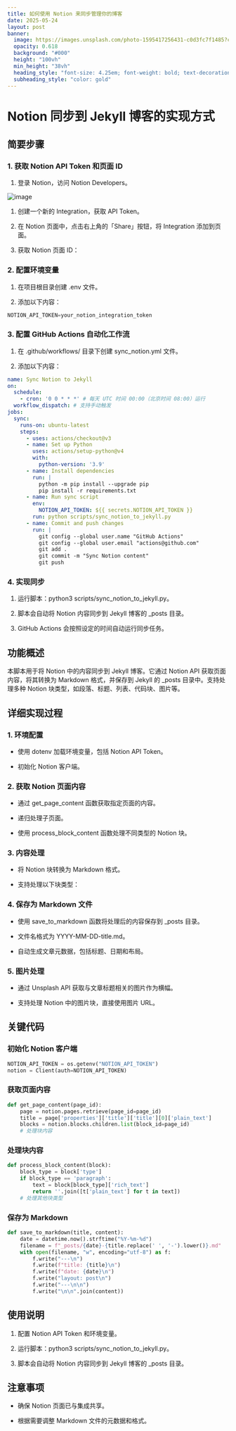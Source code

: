 ```yaml
---
title: 如何使用 Notion 来同步管理你的博客
date: 2025-05-24
layout: post
banner:
  image: https://images.unsplash.com/photo-1595417256431-c0d3fc7f1485?crop=entropy&cs=tinysrgb&fit=max&fm=jpg&ixid=M3w2OTIwMzJ8MHwxfHJhbmRvbXx8fHx8fHx8fDE3NDgwNjgwNjh8&ixlib=rb-4.1.0&q=80&w=1080
  opacity: 0.618
  background: "#000"
  height: "100vh"
  min_height: "38vh"
  heading_style: "font-size: 4.25em; font-weight: bold; text-decoration: underline"
  subheading_style: "color: gold"
---
```


# Notion 同步到 Jekyll 博客的实现方式

## 简要步骤

### 1. 获取 Notion API Token 和页面 ID

1. 登录 Notion，访问 Notion Developers。

![image](https://prod-files-secure.s3.us-west-2.amazonaws.com/a7a0cc5a-89b9-4cda-8686-1fba0ca52f40/d19c1afe-dea5-4312-9333-786b0ba83054/image.png?X-Amz-Algorithm=AWS4-HMAC-SHA256&X-Amz-Content-Sha256=UNSIGNED-PAYLOAD&X-Amz-Credential=ASIAZI2LB4665GUI2NSA%2F20250524%2Fus-west-2%2Fs3%2Faws4_request&X-Amz-Date=20250524T062748Z&X-Amz-Expires=3600&X-Amz-Security-Token=IQoJb3JpZ2luX2VjEEUaCXVzLXdlc3QtMiJIMEYCIQDn%2BUhOuEkSMvemCQrJ6YTqf%2FftyzcdSmZdiIwgSK2IUwIhAN0R13Ord9pE5xXUOxn4lBS%2B0YXs1g5i6nr4MJJRzyq6KogECP7%2F%2F%2F%2F%2F%2F%2F%2F%2F%2FwEQABoMNjM3NDIzMTgzODA1IgyF7bIQE7yrBKFySNEq3AMxiTmgv5E%2F7WRSzlDQUajAmKb0HAX3k0ZTfFDv6QyNbZYzHMRh3pGyvytaXZ%2FjWS6H%2FfWeNn1A4AJ%2FgjSVP7e534x49p061H2fPlnKGeqI9CIxaQa7qFVTotd0S3wmwqiI1M0EEslTDRNmSTNIRiIl7SCComktkTXh56f7JQZdBhVi6koKnvdy5he4eSo41PejcIhWWcV1NV6ep0UE5fInIYe9RG9mAxhxuQ%2F8Ff8zoHPl3rvKd8pkIKvP4bDnzBVMmdpPu95%2B1UPWnTzQ7o73MCla4ts6z7kf6rBXzoUHLa2A9Y3awLTxLBrTEAqEDYfbFCtoE9aMX22D6bZMgTnQ%2B%2B8VF6WEVSWhzRBFyDsbcokRjKOFkMpzRs9iPi9HftQ3vt83EII0q1tYP5V%2FJemuhzg2hjJ7vSFb28B8FlEzKkSL1ex0046V32feF02fSrd4Z%2FQVjGhwV4exfavgBbfcnE2BSpaB8JUszhWn%2FpEhPXEP0HB7jDcL9JI1q4cXuSwaqQdhPWvp0%2BoGtWmkxrfYRKu0RWQ%2F%2FjkduV2Fq1GHGVrsMNcDtluAwsTcfqVLjSeU6moL1FuanXNWP4aADKRYvVS9ICeP2TAUVr5Qe7c0HDXFKVJPNgcxliocMTDRq8XBBjqkATapPiNLPIw2quKLkX9669ZNdACN6ysioImnbrLQi4iZIMEBi0DRU27dNIlXBM9ZiGuqdq4BhZpndxEfJHDnKBIL2fri3hWh8zvkLmwPuArojZ2DuA18rCXadL2ZsP3NuzD6S%2BwrFDOl2%2Bwce78PAiyPmnrfyw22pwe0xyKCm%2Fm1iWhAsKxacBicnpAyZprZa7WsZ7bl8s2doQozWCawWLU0OSw%2B&X-Amz-Signature=eb900de7d0e00166aeb37a799fd206a792bc8e3f3725eb6694490156eb926603&X-Amz-SignedHeaders=host&x-id=GetObject)

1. 创建一个新的 Integration，获取 API Token。

1. 在 Notion 页面中，点击右上角的「Share」按钮，将 Integration 添加到页面。

1. 获取 Notion 页面 ID：


### 2. 配置环境变量

1. 在项目根目录创建 .env 文件。

1. 添加以下内容：

```javascript
NOTION_API_TOKEN=your_notion_integration_token
```

### 3. 配置 GitHub Actions 自动化工作流

1. 在 .github/workflows/ 目录下创建 sync_notion.yml 文件。

1. 添加以下内容：

```yaml
name: Sync Notion to Jekyll
on:
  schedule:
    - cron: '0 0 * * *' # 每天 UTC 时间 00:00（北京时间 08:00）运行
  workflow_dispatch: # 支持手动触发
jobs:
  sync:
    runs-on: ubuntu-latest
    steps:
      - uses: actions/checkout@v3
      - name: Set up Python
        uses: actions/setup-python@v4
        with:
          python-version: '3.9'
      - name: Install dependencies
        run: |
          python -m pip install --upgrade pip
          pip install -r requirements.txt
      - name: Run sync script
        env:
          NOTION_API_TOKEN: ${{ secrets.NOTION_API_TOKEN }}
        run: python scripts/sync_notion_to_jekyll.py
      - name: Commit and push changes
        run: |
          git config --global user.name "GitHub Actions"
          git config --global user.email "actions@github.com"
          git add .
          git commit -m "Sync Notion content"
          git push
```

### 4. 实现同步

1. 运行脚本：python3 scripts/sync_notion_to_jekyll.py。

1. 脚本会自动将 Notion 内容同步到 Jekyll 博客的 _posts 目录。

1. GitHub Actions 会按照设定的时间自动运行同步任务。

## 功能概述

本脚本用于将 Notion 中的内容同步到 Jekyll 博客。它通过 Notion API 获取页面内容，将其转换为 Markdown 格式，并保存到 Jekyll 的 _posts 目录中。支持处理多种 Notion 块类型，如段落、标题、列表、代码块、图片等。

## 详细实现过程

### 1. 环境配置

- 使用 dotenv 加载环境变量，包括 Notion API Token。

- 初始化 Notion 客户端。

### 2. 获取 Notion 页面内容

- 通过 get_page_content 函数获取指定页面的内容。

- 递归处理子页面。

- 使用 process_block_content 函数处理不同类型的 Notion 块。

### 3. 内容处理

- 将 Notion 块转换为 Markdown 格式。

- 支持处理以下块类型：


### 4. 保存为 Markdown 文件

- 使用 save_to_markdown 函数将处理后的内容保存到 _posts 目录。

- 文件名格式为 YYYY-MM-DD-title.md。

- 自动生成文章元数据，包括标题、日期和布局。

### 5. 图片处理

- 通过 Unsplash API 获取与文章标题相关的图片作为横幅。

- 支持处理 Notion 中的图片块，直接使用图片 URL。

## 关键代码

### 初始化 Notion 客户端

```python
NOTION_API_TOKEN = os.getenv("NOTION_API_TOKEN")
notion = Client(auth=NOTION_API_TOKEN)
```

### 获取页面内容

```python
def get_page_content(page_id):
    page = notion.pages.retrieve(page_id=page_id)
    title = page['properties']['title']['title'][0]['plain_text']
    blocks = notion.blocks.children.list(block_id=page_id)
    # 处理块内容
```

### 处理块内容

```python
def process_block_content(block):
    block_type = block['type']
    if block_type == 'paragraph':
        text = block[block_type]['rich_text']
        return ''.join([t['plain_text'] for t in text])
    # 处理其他块类型
```

### 保存为 Markdown

```python
def save_to_markdown(title, content):
    date = datetime.now().strftime("%Y-%m-%d")
    filename = f"_posts/{date}-{title.replace(' ', '-').lower()}.md"
    with open(filename, "w", encoding="utf-8") as f:
        f.write("---\n")
        f.write(f"title: {title}\n")
        f.write(f"date: {date}\n")
        f.write("layout: post\n")
        f.write("---\n\n")
        f.write("\n\n".join(content))
```

## 使用说明

1. 配置 Notion API Token 和环境变量。

1. 运行脚本：python3 scripts/sync_notion_to_jekyll.py。

1. 脚本会自动将 Notion 内容同步到 Jekyll 博客的 _posts 目录。

## 注意事项

- 确保 Notion 页面已与集成共享。

- 根据需要调整 Markdown 文件的元数据和格式。